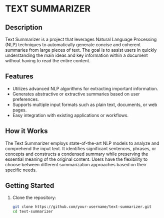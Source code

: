 # TEXT SUMMARIZER

## Description

Text Summarizer is a project that leverages Natural Language Processing (NLP) techniques to automatically generate concise and coherent summaries from large pieces of text. The goal is to assist users in quickly understanding the main ideas and key information within a document without having to read the entire content.

## Features

- Utilizes advanced NLP algorithms for extracting important information.
- Generates abstractive or extractive summaries based on user preferences.
- Supports multiple input formats such as plain text, documents, or web pages.
- Easy integration with existing applications or workflows.

## How it Works

The Text Summarizer employs state-of-the-art NLP models to analyze and comprehend the input text. It identifies significant sentences, phrases, or concepts and constructs a condensed summary while preserving the essential meaning of the original content. Users have the flexibility to choose between different summarization approaches based on their specific needs.

## Getting Started

1. Clone the repository:

    ```bash
    git clone https://github.com/your-username/text-summarizer.git
    cd text-summarizer
    ```
